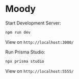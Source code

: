 # Moody

Start Development Server:

```bash
npm run dev
```

View on `http://localhost:3000/`

Run Prisma Studio:

```bash
npx prisma studio
```

View on `http://localhost:5555/`
